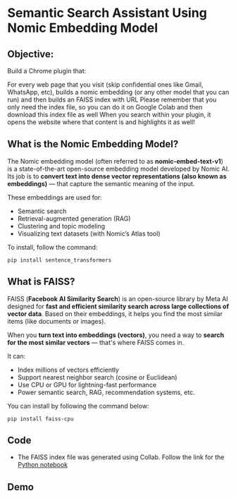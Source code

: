 # Semantic Search Assistant Using Nomic Embedding Model

## Objective:

Build a Chrome plugin that:

For every web page that you visit (skip confidential ones like Gmail, WhatsApp, etc), builds a nomic embedding (or any other model that you can run) and then builds an FAISS index with URL
Please remember that you only need the index file, so you can do it on Google Colab and then download this index file as well
When you search within your plugin, it opens the website where that content is and highlights it as well!


## What is the Nomic Embedding Model?
The Nomic embedding model (often referred to as **nomic-embed-text-v1**) is a state-of-the-art open-source embedding model developed by Nomic AI.
Its job is to **convert text into dense vector representations (also known as embeddings)** — that capture the semantic meaning of the input.

These embeddings are used for:

* Semantic search
* Retrieval-augmented generation (RAG)
* Clustering and topic modeling
* Visualizing text datasets (with Nomic’s Atlas tool)

To install, follow the command:
```
pip install sentence_transformers
```

## What is FAISS?
FAISS (**Facebook AI Similarity Search**) is an open-source library by Meta AI designed for **fast and efficient similarity search across large collections of vector data**.
Based on their embeddings, it helps you find the most similar items (like documents or images).

When you **turn text into embeddings (vectors)**, you need a way to **search for the most similar vectors** — that's where FAISS comes in.

It can:
* Index millions of vectors efficiently
* Support nearest neighbor search (cosine or Euclidean)
* Use CPU or GPU for lightning-fast performance
* Power semantic search, RAG, recommendation systems, etc.

You can install by following the command below:
```
pip install faiss-cpu
```
## Code 
* The FAISS index file was generated using Collab. Follow the link for the [Python notebook](./FAISS_IndexGen/BuildIndexUsingNomic.ipynb)
  
## Demo

